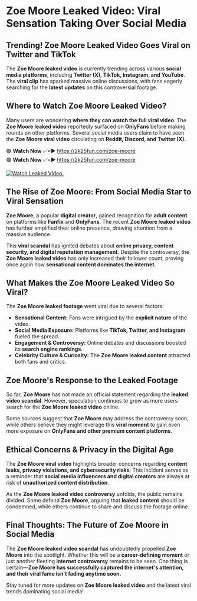 # Zoe Moore Leaked Video: Viral Sensation Taking Over Social Media

## **Trending! Zoe Moore Leaked Video Goes Viral on Twitter and TikTok**
The **Zoe Moore leaked video** is currently trending across various **social media platforms**, including **Twitter (X), TikTok, Instagram, and YouTube**. The **viral clip** has sparked massive online discussions, with fans eagerly searching for the **latest updates** on this controversial footage.

## **Where to Watch Zoe Moore Leaked Video?**
Many users are wondering **where they can watch the full viral video**. The **Zoe Moore leaked video** reportedly surfaced on **OnlyFans** before making rounds on other platforms. Several social media users claim to have seen the **Zoe Moore viral video** circulating on **Reddit, Discord, and Twitter (X).**

🟢 **Watch Now** ✅=► https://2k25fun.com/zoe-moore  
🟢 **Watch Now** ✅=► https://2k25fun.com/zoe-moore  

[![Watch Leaked Video.](https://miro.medium.com/v2/resize:fit:828/format:webp/1*cilzJN44JGOrTw9NJCrNHA.gif "Watch Leaked Video")](https://2k25fun.com/zoe-moore)

## **The Rise of Zoe Moore: From Social Media Star to Viral Sensation**
**Zoe Moore**, a popular **digital creator**, gained recognition for **adult content** on platforms like **Fanfix** and **OnlyFans**. The recent **Zoe Moore leaked video** has further amplified their online presence, drawing attention from a massive audience.

This **viral scandal** has ignited debates about **online privacy, content security, and digital reputation management**. Despite the controversy, the **Zoe Moore leaked video** has only increased their follower count, proving once again how **sensational content dominates the internet**.

## **What Makes the Zoe Moore Leaked Video So Viral?**
The **Zoe Moore leaked footage** went viral due to several factors:
- **Sensational Content:** Fans were intrigued by the **explicit nature** of the video.
- **Social Media Exposure:** Platforms like **TikTok, Twitter, and Instagram** fueled the spread.
- **Engagement & Controversy:** Online debates and discussions boosted its **search engine rankings**.
- **Celebrity Culture & Curiosity:** The **Zoe Moore leaked content** attracted both fans and critics.

## **Zoe Moore's Response to the Leaked Footage**
So far, **Zoe Moore** has not made an official statement regarding the **leaked video scandal**. However, speculation continues to grow as more users search for the **Zoe Moore leaked video** online.

Some sources suggest that **Zoe Moore** may address the controversy soon, while others believe they might leverage this **viral moment** to gain even more exposure on **OnlyFans and other premium content platforms**.

## **Ethical Concerns & Privacy in the Digital Age**
The **Zoe Moore viral video** highlights broader concerns regarding **content leaks, privacy violations, and cybersecurity risks**. This incident serves as a reminder that **social media influencers and digital creators** are always at risk of **unauthorized content distribution**.

As the **Zoe Moore leaked video controversy** unfolds, the public remains divided. Some defend **Zoe Moore**, arguing that **leaked content** should be condemned, while others continue to share and discuss the footage online.

## **Final Thoughts: The Future of Zoe Moore in Social Media**
The **Zoe Moore leaked video scandal** has undoubtedly propelled **Zoe Moore** into the spotlight. Whether this will be a **career-defining moment** or just another fleeting **internet controversy** remains to be seen. One thing is certain—**Zoe Moore has successfully captured the internet's attention, and their viral fame isn't fading anytime soon.**

Stay tuned for more updates on **Zoe Moore leaked video** and the latest viral trends dominating social media!